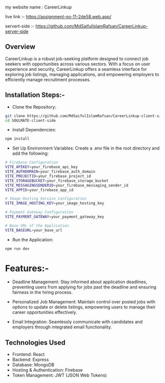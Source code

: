 my website name : CareerLinkup

live link :- https://assignment-no-11-2de58.web.app/

servert-side :- https://github.com/MdSaifulIslamRafsan/CareerLinkup-server-side

## Overview
CareerLinkup is a robust job-seeking platform designed to connect job seekers with opportunities across various sectors. With a focus on user experience and security, CareerLinkup offers a seamless interface for exploring job listings, managing applications, and empowering employers to efficiently manage recruitment processes.

## Installation Steps:- 

- Clone the Repository:

```sh
git clone https://github.com/MdSaifulIslamRafsan/CareerLinkup-client-side.git
cd SOULMATE-client-side
```

- Install Dependencies:

```sh
npm install
```

- Set Up Environment Variables:
Create a .env file in the root directory and add the following:

```sh
# Firebase Configuration
VITE_APIKEY=your_firebase_api_key
VITE_AUTHDOMAIN=your_firebase_auth_domain
VITE_PROJECTID=your_firebase_project_id
VITE_STORAGEBUCKET=your_firebase_storage_bucket
VITE_MESSAGINGSENDERID=your_firebase_messaging_sender_id
VITE_APPID=your_firebase_app_id

# Image Hosting Service Configuration
VITE_IMAGE_HOSTING_KEY=your_image_hosting_key

# Payment Gateway Configuration
VITE_PAYMENT_GATEWAY=your_payment_gateway_key

# Base URL of the Application
VITE_BASEURL=your_base_url

```
- Run the Application:

```sh
npm run dev
```

# Features:-

- Deadline Management: Stay informed about application deadlines, preventing users from applying for jobs past the deadline and ensuring fairness in the hiring process.

- Personalized Job Management: Maintain control over posted jobs with options to update or delete listings, empowering users to manage their career opportunities effectively.

- Email Integration: Seamlessly communicate with candidates and employers through integrated email functionality.



## Technologies Used
- Frontend: React
- Backend: Express
- Database: MongoDB
- Hosting & Authentication: Firebase
- Token Management: JWT (JSON Web Tokens)
